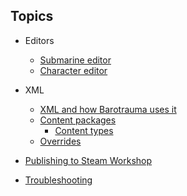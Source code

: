 ---
---
## Topics
- Editors
  - [Submarine editor](Editors/SubmarineEditor.md)
  - [Character editor](Editors/CharacterEditor.md)

- XML
  - [XML and how Barotrauma uses it](Intro/XML.md)
  - [Content packages](Intro/ContentPackages.md)
    - [Content types](Intro/ContentTypes.md)
  - [Overrides](Intro/Overrides.md)

- [Publishing to Steam Workshop](Intro/Publishing.md)
- [Troubleshooting](Misc/Troubleshooting.md)
